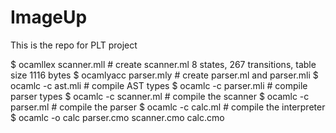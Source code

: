 # ImageUp
This is the repo for PLT project


$ ocamllex scanner.mll # create scanner.ml
8 states, 267 transitions, table size 1116 bytes
$ ocamlyacc parser.mly # create parser.ml and parser.mli
$ ocamlc -c ast.mli # compile AST types
$ ocamlc -c parser.mli # compile parser types
$ ocamlc -c scanner.ml # compile the scanner
$ ocamlc -c parser.ml # compile the parser
$ ocamlc -c calc.ml # compile the interpreter
$ ocamlc -o calc parser.cmo scanner.cmo calc.cmo
